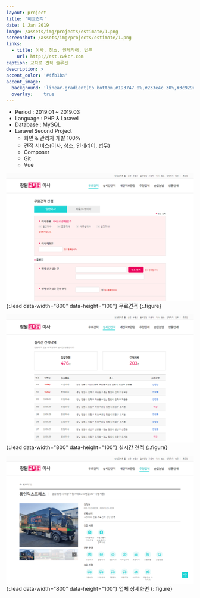 ```yaml
---
layout: project
title: '비교견적'
date: 1 Jan 2019
image: /assets/img/projects/estimate/1.png
screenshot: /assets/img/projects/estimate/1.png
links:
  - title: 이사, 청소, 인테리어, 법무
    url: http://est.cwkcr.com
caption: 교차로 견적 솔루션
description: >
accent_color: '#4fb1ba'
accent_image:
  background: 'linear-gradient(to bottom,#193747 0%,#233e4c 30%,#3c929e 50%,#d5d5d4 70%,#cdccc8 100%)'
  overlay:    true
---
```


* Period : 2019.01 ~ 2019.03
* Language : PHP & Laravel
* Database : MySQL
* Laravel Second Project
  * 화면 & 관리자 개발 100%
  * 견적 서비스(이사, 청소, 인테리어, 법무)
  * Composer
  * Git
  * Vue

![Full-width image](/assets/img/projects/estimate/2.png){:.lead data-width="800" data-height="100"}
무료견적
{:.figure}

![Full-width image](/assets/img/projects/estimate/3.png){:.lead data-width="800" data-height="100"}
실시간 견적
{:.figure}

![Full-width image](/assets/img/projects/estimate/4.png){:.lead data-width="800" data-height="100"}
업체 상세화면
{:.figure}





